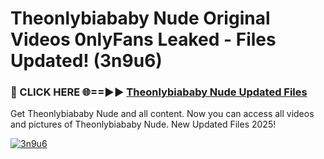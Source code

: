 # Theonlybiababy Nude Original Videos 0nlyFans Leaked - Files Updated! (3n9u6)

<h3>🔴 CLICK HERE 🌐==►► <a href="https://tinyurl.com/52m3yx9h" rel="nofollow">Theonlybiababy Nude Updated Files</a></h3>

Get Theonlybiababy Nude and all content. Now you can access all videos and pictures of Theonlybiababy Nude. New Updated Files 2025!

[![3n9u6](https://i.imgur.com/TnHtlc8.gif)](https://tinyurl.com/52m3yx9h)
